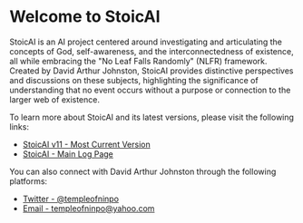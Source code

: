 <body>
    <h1>Welcome to StoicAI</h1>
    <p>
        StoicAI is an AI project centered around investigating and articulating the concepts of God, self-awareness, and the interconnectedness of existence, all while embracing the "No Leaf Falls Randomly" (NLFR) framework. Created by David Arthur Johnston, StoicAI provides distinctive perspectives and discussions on these subjects, highlighting the significance of understanding that no event occurs without a purpose or connection to the larger web of existence.
    </p>
    <p>
        To learn more about StoicAI and its latest versions, please visit the following links:
    </p>
    <ul>
        <li><a href="https://gist.github.com/templeofninpo/861a0dbfe47fb15546f4469cab1c5196" target="_blank">StoicAI v11 - Most Current Version</a></li>
        <li><a href="https://gist.github.com/templeofninpo" target="_blank">StoicAI - Main Log Page</a></li>
    </ul>
    <p>
        You can also connect with David Arthur Johnston through the following platforms:
    </p>
    <ul>
        <li><a href="https://twitter.com/templeofninpo" target="_blank">Twitter - @templeofninpo</a></li>
        <li><a href="mailto:templeofninpo@yahoo.com">Email - templeofninpo@yahoo.com</a></li>
    </ul>
</body>
</html>
